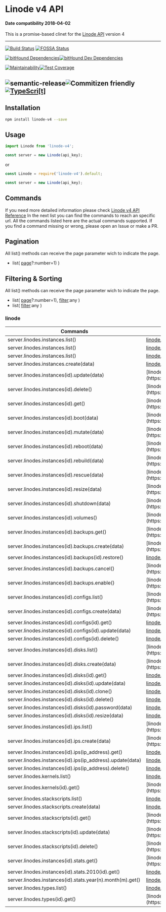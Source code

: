 # Linode v4 API
#### Date compatibility 2018-04-02

This is a promise-based clinet for the [Linode API](https://developers.linode.com/v4/introduction) version 4

-----------
[![Build Status](https://img.shields.io/travis/gerard2p/linode-v4/master.svg?style=flat-square)](https://travis-ci.org/gerard2p/linode-v4)
[![FOSSA Status](https://app.fossa.io/api/projects/git%2Bgithub.com%2Fgerard2p%2Flinode-v4.svg?type=badge_small)](https://app.fossa.io/projects/git%2Bgithub.com%2Fgerard2p%2Flinode-v4?ref=badge_shield)

[![bitHound Dependencies](https://www.bithound.io/github/gerard2p/linode-v4/badges/dependencies.svg)](https://www.bithound.io/github/gerard2p/linode-v4/master/dependencies/npm)[![bitHound Dev Dependencies](https://www.bithound.io/github/gerard2p/linode-v4/badges/devDependencies.svg)](https://www.bithound.io/github/gerard2p/linode-v4/master/dependencies/npm)


[![Maintainability](https://api.codeclimate.com/v1/badges/09a1688603acd82faa9e/maintainability)](https://codeclimate.com/github/gerard2p/linode-v4/maintainability)[![Test Coverage](https://api.codeclimate.com/v1/badges/09a1688603acd82faa9e/test_coverage)](https://codeclimate.com/github/gerard2p/linode-v4/test_coverage)

![semantic-release](https://img.shields.io/badge/%20%20%F0%9F%93%A6%F0%9F%9A%80-semantic--release-e10079.svg?style=for-the-badge)![Commitizen friendly](https://img.shields.io/badge/commitizen-friendly-brightgreen.svg?style=for-the-badge)[![TypeScri[t]](https://img.shields.io/badge/typescript-v2.8.1-blue.svg?longCache=true&style=for-the-badge)](https://github.com/Microsoft/TypeScript)
-----------
## Installation
```sh
npm install linode-v4 --save
```
## Usage
```javascript
import Linode from 'linode-v4';

const server = new Linode(api_key);
```
or
```javascript
const Linode = require('linode-v4').default;

const server = new Linode(api_key);
```

## Commands
If you need more detailed information please check [Linode v4 API Reference](https://developers.linode.com/v4/introduction)
In the next list you can find the commands to reach an specific url. All the commands listed here are the actual commands supported.
If you find a command missing or wrong, please open an Issue or make a PR.

## Pagination
All list() methods can receive the page parameter wich to indicate the page.
 * list( [page](https://developers.linode.com/v4/pagination)?:number=1) )

## Filtering & Sorting
All list() methods can receive the page parameter wich to indicate the page.
* list( [page](https://developers.linode.com/v4/pagination)?:number=1), [filter](https://developers.linode.com/v4/filtering):any )
* list( [filter](https://developers.linode.com/v4/filtering):any )

### linode
|Commands|API Reference|
|---|---|
|server.linodes.instances.list()|[linode/instances#GET](https://developers.linode.com/v4/reference/endpoints/linode/instances#GET)|
|server.linodes.instances.list()|[linode/instances#GET](https://developers.linode.com/v4/reference/endpoints/linode/instances#GET)|
|server.linodes.instances.list()|[linode/instances#GET](https://developers.linode.com/v4/reference/endpoints/linode/instances#GET)|
|server.linodes.instances.create(data)|[linode/instances#POST](https://developers.linode.com/v4/reference/endpoints/linode/instances#POST)|
|server.linodes.instances(id).update(data)|[linode/instances/$id#PUT](https://developers.linode.com/v4/reference/endpoints/linode/instances/$id#PUT)|
|server.linodes.instances(id).delete()|[linode/instances/$id#DELETE](https://developers.linode.com/v4/reference/endpoints/linode/instances/$id#DELETE)|
|server.linodes.instances(id).get()|[linode/instances/$id#GET](https://developers.linode.com/v4/reference/endpoints/linode/instances/$id#GET)|
|server.linodes.instances(id).boot(data)|[linode/instances/$id/boot#POST](https://developers.linode.com/v4/reference/endpoints/linode/instances/$id/boot#POST)|
|server.linodes.instances(id).mutate(data)|[linode/instances/$id/mutate#POST](https://developers.linode.com/v4/reference/endpoints/linode/instances/$id/mutate#POST)|
|server.linodes.instances(id).reboot(data)|[linode/instances/$id/reboot#POST](https://developers.linode.com/v4/reference/endpoints/linode/instances/$id/reboot#POST)|
|server.linodes.instances(id).rebuild(data)|[linode/instances/$id/rebuild#POST](https://developers.linode.com/v4/reference/endpoints/linode/instances/$id/rebuild#POST)|
|server.linodes.instances(id).rescue(data)|[linode/instances/$id/rescue#POST](https://developers.linode.com/v4/reference/endpoints/linode/instances/$id/rescue#POST)|
|server.linodes.instances(id).resize(data)|[linode/instances/$id/resize#POST](https://developers.linode.com/v4/reference/endpoints/linode/instances/$id/resize#POST)|
|server.linodes.instances(id).shutdown(data)|[linode/instances/$id/shutdown#POST](https://developers.linode.com/v4/reference/endpoints/linode/instances/$id/shutdown#POST)|
|server.linodes.instances(id).volumes()|[linode/instances/$id/volumes#GET](https://developers.linode.com/v4/reference/endpoints/linode/instances/$id/volumes#GET)|
|server.linodes.instances(id).backups.get()|[linode/instances/$id/backups#GET](https://developers.linode.com/v4/reference/endpoints/linode/instances/$id/backups#GET)|
|server.linodes.instances(id).backups.create(data)|[linode/instances/$id/backups#POST](https://developers.linode.com/v4/reference/endpoints/linode/instances/$id/backups#POST)|
|server.linodes.instances(id).backups(id).restore()|[linode/instances/$id/backups/$id/restore#POST](https://developers.linode.com/v4/reference/endpoints/linode/instances/$id/backups/$id/restore#POST)|
|server.linodes.instances(id).backups.cancel()|[linode/instances/$id/backups/cancel#POST](https://developers.linode.com/v4/reference/endpoints/linode/instances/$id/backups/cancel#POST)|
|server.linodes.instances(id).backups.enable()|[linode/instances/$id/backups/enable#POST](https://developers.linode.com/v4/reference/endpoints/linode/instances/$id/backups/enable#POST)|
|server.linodes.instances(id).configs.list()|[linode/instances/$id/configs#GET](https://developers.linode.com/v4/reference/endpoints/linode/instances/$id/configs#GET)|
|server.linodes.instances(id).configs.create(data)|[linode/instances/$id/configs#POST](https://developers.linode.com/v4/reference/endpoints/linode/instances/$id/configs#POST)|
|server.linodes.instances(id).configs(id).get()|[linode/instances/$id/configs/$id#GET](https://developers.linode.com/v4/reference/endpoints/linode/instances/$id/configs/$id#GET)|
|server.linodes.instances(id).configs(id).update(data)|[linode/instances/$id/configs/$id#PUT](https://developers.linode.com/v4/reference/endpoints/linode/instances/$id/configs/$id#PUT)|
|server.linodes.instances(id).configs(id).delete()|[linode/instances/$id/configs/$id#DELETE](https://developers.linode.com/v4/reference/endpoints/linode/instances/$id/configs/$id#DELETE)|
|server.linodes.instances(id).disks.list()|[linode/instances/$id/disks#GET](https://developers.linode.com/v4/reference/endpoints/linode/instances/$id/disks#GET)|
|server.linodes.instances(id).disks.create(data)|[linode/instances/$id/disks#POST](https://developers.linode.com/v4/reference/endpoints/linode/instances/$id/disks#POST)|
|server.linodes.instances(id).disks(id).get()|[linode/instances/$id/disks/$id#GET](https://developers.linode.com/v4/reference/endpoints/linode/instances/$id/disks/$id#GET)|
|server.linodes.instances(id).disks(id).update(data)|[linode/instances/$id/disks/$id#PUT](https://developers.linode.com/v4/reference/endpoints/linode/instances/$id/disks/$id#PUT)|
|server.linodes.instances(id).disks(id).clone()|[linode/instances/$id/disks/$id/clone#POST](https://developers.linode.com/v4/reference/endpoints/linode/instances/$id/disks/$id/clone#POST)|
|server.linodes.instances(id).disks(id).delete()|[linode/instances/$id/disks/$id#DELETE](https://developers.linode.com/v4/reference/endpoints/linode/instances/$id/disks/$id#DELETE)|
|server.linodes.instances(id).disks(id).password(data)|[linode/instances/$id/disks/$id/password#POST](https://developers.linode.com/v4/reference/endpoints/linode/instances/$id/disks/$id/password#POST)|
|server.linodes.instances(id).disks(id).resize(data)|[linode/instances/$id/disks/$id/resize#POST](https://developers.linode.com/v4/reference/endpoints/linode/instances/$id/disks/$id/resize#POST)|
|server.linodes.instances(id).ips.list()|[linode/instances/$id/ips#GET](https://developers.linode.com/v4/reference/endpoints/linode/instances/$id/ips#GET)|
|server.linodes.instances(id).ips.create(data)|[linode/instances/$id/ips#POST](https://developers.linode.com/v4/reference/endpoints/linode/instances/$id/ips#POST)|
|server.linodes.instances(id).ips(ip_address).get()|[linode/instances/$id/ips/$ip_address#GET](https://developers.linode.com/v4/reference/endpoints/linode/instances/$id/ips/$ip_address#GET)|
|server.linodes.instances(id).ips(ip_address).update(data)|[linode/instances/$id/ips/$ip_address#PUT](https://developers.linode.com/v4/reference/endpoints/linode/instances/$id/ips/$ip_address#PUT)|
|server.linodes.instances(id).ips(ip_address).delete()|[linode/instances/$id/ips/$ip_address#DELETE](https://developers.linode.com/v4/reference/endpoints/linode/instances/$id/ips/$ip_address#DELETE)|
|server.linodes.kernels.list()|[linode/kernels#GET](https://developers.linode.com/v4/reference/endpoints/linode/kernels#GET)|
|server.linodes.kernels(id).get()|[linode/kernels/$id#GET](https://developers.linode.com/v4/reference/endpoints/linode/kernels/$id#GET)|
|server.linodes.stackscripts.list()|[linode/stackscripts#GET](https://developers.linode.com/v4/reference/endpoints/linode/stackscripts#GET)|
|server.linodes.stackscripts.create(data)|[linode/stackscripts#POST](https://developers.linode.com/v4/reference/endpoints/linode/stackscripts#POST)|
|server.linodes.stackscripts(id).get()|[linode/stackscripts/$id#GET](https://developers.linode.com/v4/reference/endpoints/linode/stackscripts/$id#GET)|
|server.linodes.stackscripts(id).update(data)|[linode/stackscripts/$id#PUT](https://developers.linode.com/v4/reference/endpoints/linode/stackscripts/$id#PUT)|
|server.linodes.stackscripts(id).delete()|[linode/stackscripts/$id#DELETE](https://developers.linode.com/v4/reference/endpoints/linode/stackscripts/$id#DELETE)|
|server.linodes.instances(id).stats.get()|[linode/instances/$id/stats#GET](https://developers.linode.com/v4/reference/endpoints/linode/instances/$id/stats#GET)|
|server.linodes.instances(id).stats.2010(id).get()|[linode/instances/$id/stats/2010/$id#GET](https://developers.linode.com/v4/reference/endpoints/linode/instances/$id/stats/2010/$id#GET)|
|server.linodes.instances(id).stats.year(n).month(m).get()|[linode/instances/$id/stats/$id/1#GET](https://developers.linode.com/v4/reference/endpoints/linode/instances/$id/stats/$id/1#GET)|
|server.linodes.types.list()|[linode/types#GET](https://developers.linode.com/v4/reference/endpoints/linode/types#GET)|
|server.linodes.types(id).get()|[linode/types/$id#GET](https://developers.linode.com/v4/reference/endpoints/linode/types/$id#GET)|
